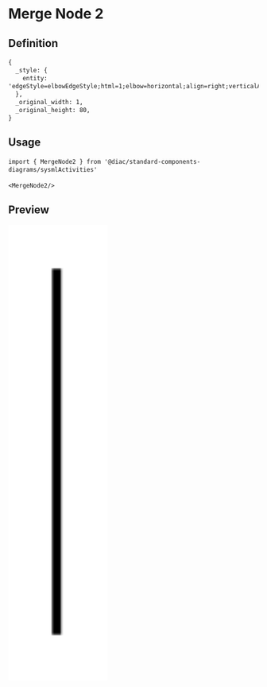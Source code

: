 # Merge Node 2

## Definition

```
{
  _style: { 
    entity: 'edgeStyle=elbowEdgeStyle;html=1;elbow=horizontal;align=right;verticalAlign=bottom;rounded=0;labelBackgroundColor=none;endArrow=open;endSize=12;',
  },
  _original_width: 1,
  _original_height: 80,
}
```

## Usage

```
import { MergeNode2 } from '@diac/standard-components-diagrams/sysmlActivities'

<MergeNode2/>
```

## Preview

<img src="./merge-node-2.png" width="200"/>
